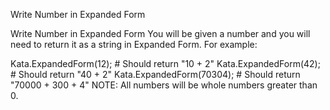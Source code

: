 Write Number in Expanded Form

Write Number in Expanded Form
You will be given a number and you will need to return it as a string in Expanded Form. For example:

Kata.ExpandedForm(12); # Should return "10 + 2"
Kata.ExpandedForm(42); # Should return "40 + 2"
Kata.ExpandedForm(70304); # Should return "70000 + 300 + 4"
NOTE: All numbers will be whole numbers greater than 0.

